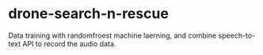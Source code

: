 # drone-search-n-rescue
Data training with randomfroest machine laerning, and combine speech-to-text API to record the audio data.
